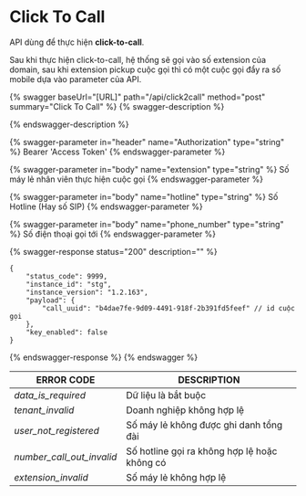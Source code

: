 # Click To Call

API dùng để thực hiện **click-to-call**.

Sau khi thực hiện click-to-call, hệ thống sẽ gọi vào số extension của domain, sau khi extension pickup cuộc gọi thì có một cuộc gọi đẩy ra số mobile dựa vào parameter của API.

{% swagger baseUrl="[URL]" path="/api/click2call" method="post" summary="Click To Call" %}
{% swagger-description %}

{% endswagger-description %}

{% swagger-parameter in="header" name="Authorization" type="string" %}
Bearer 'Access Token'
{% endswagger-parameter %}

{% swagger-parameter in="body" name="extension" type="string" %}
Số máy lẻ nhân viên thực hiện cuộc gọi
{% endswagger-parameter %}

{% swagger-parameter in="body" name="hotline" type="string" %}
Số Hotline (Hay số SIP)
{% endswagger-parameter %}

{% swagger-parameter in="body" name="phone_number" type="string" %}
Số điện thoại gọi tới
{% endswagger-parameter %}

{% swagger-response status="200" description="" %}
```
{
    "status_code": 9999,
    "instance_id": "stg",
    "instance_version": "1.2.163",
    "payload": {
        "call_uuid": "b4dae7fe-9d09-4491-918f-2b391fd5feef" // id cuộc gọi
    },
    "key_enabled": false
}
```
{% endswagger-response %}
{% endswagger %}

| ERROR CODE                   | DESCRIPTION                                  |
| ---------------------------- | -------------------------------------------- |
| _data\_is\_required_         | Dữ liệu là bắt buộc                          |
| _tenant\_invalid_            | Doanh nghiệp không hợp lệ                    |
| _user\_not\_registered_      | Số máy lẻ không được ghi danh tổng đài       |
| _number\_call\_out\_invalid_ | Số hotline gọi ra không hợp lệ hoặc không có |
| _extension\_invalid_         | Số máy lẻ không hợp lệ                       |
